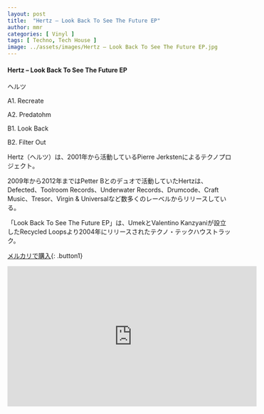 ```yaml
---
layout: post
title:  "Hertz – Look Back To See The Future EP"
author: mmr
categories: [ Vinyl ]
tags: [ Techno, Tech House ]
image: ../assets/images/Hertz – Look Back To See The Future EP.jpg
---
```


#### Hertz – Look Back To See The Future EP

ヘルツ

A1. Recreate

A2. Predatohm

B1. Look Back

B2. Filter Out

Hertz（ヘルツ）は、2001年から活動しているPierre Jerkstenによるテクノプロジェクト。

2009年から2012年まではPetter Bとのデュオで活動していたHertzは、Defected、Toolroom Records、Underwater Records、Drumcode、Craft Music、Tresor、Virgin & Universalなど数多くのレーベルからリリースしている。

「Look Back To See The Future EP」は、UmekとValentino Kanzyaniが設立したRecycled Loopsより2004年にリリースされたテクノ・テックハウストラック。

[メルカリで購入](https://jp.mercari.com/item/m43260356150?afid=6142608987){: .button1}


<iframe width="560" height="315" src="https://www.youtube.com/embed/fa5dW6r9m6I?si=mz-cdiO0bPcNGjhb" title="YouTube video player" frameborder="0" allow="accelerometer; autoplay; clipboard-write; encrypted-media; gyroscope; picture-in-picture; web-share" referrerpolicy="strict-origin-when-cross-origin" allowfullscreen></iframe>